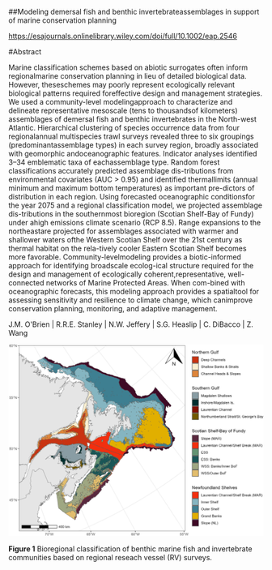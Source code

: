 ##Modeling demersal fish and benthic invertebrateassemblages in support of marine conservation planning

<https://esajournals.onlinelibrary.wiley.com/doi/full/10.1002/eap.2546>


#Abstract

Marine classification schemes based on abiotic surrogates often inform regionalmarine conservation planning in lieu of detailed biological data. However, theseschemes may poorly represent ecologically relevant biological patterns required foreffective design and management strategies. We used a community-level modelingapproach to characterize and delineate representative mesoscale (tens to thousandsof kilometers) assemblages of demersal fish and benthic invertebrates in the North-west Atlantic. Hierarchical clustering of species occurrence data from four regionalannual multispecies trawl surveys revealed three to six groupings (predominantassemblage types) in each survey region, broadly associated with geomorphic andoceanographic features. Indicator analyses identified 3–34 emblematic taxa of eachassemblage type. Random forest classifications accurately predicted assemblage dis-tributions from environmental covariates (AUC > 0.95) and identified thermallimits (annual minimum and maximum bottom temperatures) as important pre-dictors of distribution in each region. Using forecasted oceanographic conditionsfor the year 2075 and a regional classification model, we projected assemblage dis-tributions in the southernmost bioregion (Scotian Shelf-Bay of Fundy) under ahigh emissions climate scenario (RCP 8.5). Range expansions to the northeastare projected for assemblages associated with warmer and shallower waters ofthe Western Scotian Shelf over the 21st century as thermal habitat on the rela-tively cooler Eastern Scotian Shelf becomes more favorable. Community-levelmodeling provides a biotic-informed approach for identifying broadscale ecolog-ical structure required for the design and management of ecologically coherent,representative, well-connected networks of Marine Protected Areas. When com-bined with oceanographic forecasts, this modeling approach provides a spatialtool for assessing sensitivity and resilience to climate change, which canimprove conservation planning, monitoring, and adaptive management.

J.M. O'Brien | R.R.E. Stanley | N.W. Jeffery | S.G. Heaslip | C. DiBacco | Z. Wang



![ ](/output/allmap_trimmed.jpg)

__Figure 1__ Bioregional classification of benthic marine fish and invertebrate communities based on regional reseach vessel (RV) surveys. 
